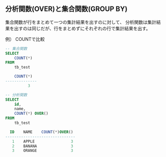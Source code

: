 ## 分析関数(OVER)と集合関数(GROUP BY)
集合関数が行をまとめて一つの集計結果を出すのに対して、
分析関数は集計結果を出すのは同じだが、行をまとめずにそれぞれの行で集計結果を出す。

例） COUNTで比較
```sql
-- 集合関数
SELECT
    COUNT(*)
FROM
    tb_test

    COUNT(*)
--------------
          3
```

```sql
-- 分析関数
SELECT
    id,
    name,
    COUNT(*) OVER()
FROM
    tb_test

  ID    NAME    COUNT(*)OVER()
-------------------------------
   1    APPLE                3
   2    BANANA               3
   3    ORANGE               3
```
